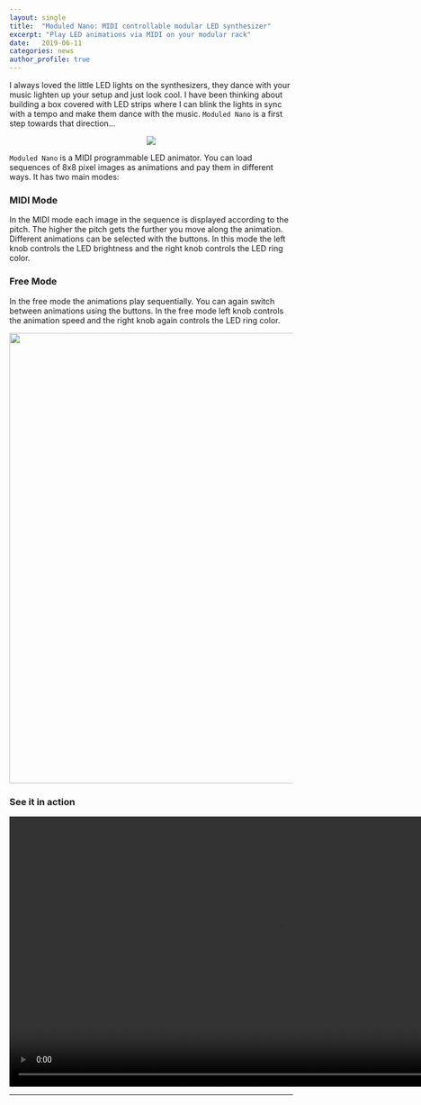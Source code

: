 ```yaml
---
layout: single
title:  "Moduled Nano: MIDI controllable modular LED synthesizer"
excerpt: "Play LED animations via MIDI on your modular rack"
date:   2019-06-11
categories: news
author_profile: true
---
```

I always loved the little LED lights on the synthesizers, they dance with your music
lighten up your setup and just look cool. I have been thinking about building a box
covered with LED strips where I can blink the lights in sync with a tempo and make them
dance with the music. `Moduled Nano` is a first step towards that direction...
<p align="center"> <img src="/assets/img/music/moduled_nano.png"></p>

`Moduled Nano` is a MIDI programmable LED animator.
You can load sequences of 8x8 pixel images as animations and pay them in different ways.
It has two main modes:

### MIDI Mode
In the MIDI mode each image in the sequence is displayed according to the pitch.
The higher the pitch gets the further you move along the animation.
Different animations can be selected with the buttons.
In this mode the left knob controls the LED brightness and the right knob controls the LED ring color.

### Free Mode
In the free mode the animations play sequentially. You can again switch between animations using the buttons. In the free mode left knob controls the animation
speed and the right knob again controls the LED ring color.

<p align="center"> <img src="https://kbsezginel.github.io/polycule/assets/img/moduled/moduled-nano-usage.png
" width="800"></p>

### See it in action
<div style="width:100%;height:480px;background-color:black;text-align:center;">
  <video style="height:100%;" controls>
    <source src="https://lh3.googleusercontent.com/GPZG51mrjIJvPXrGir7dZRbvY3p3nCNU1VTJpwc6YkXCxp2TY6-gKzShl7qEEg1ReLqRMfD__zvv-WinBUJjFDCZY71wbZMtwnq6tIHGNKtMQuScw--sYmKVs3EjbHqzYwIwz6K07w=w600-h315-k-no-m18" type="video/mp4">
  </video>
</div>

---------------
